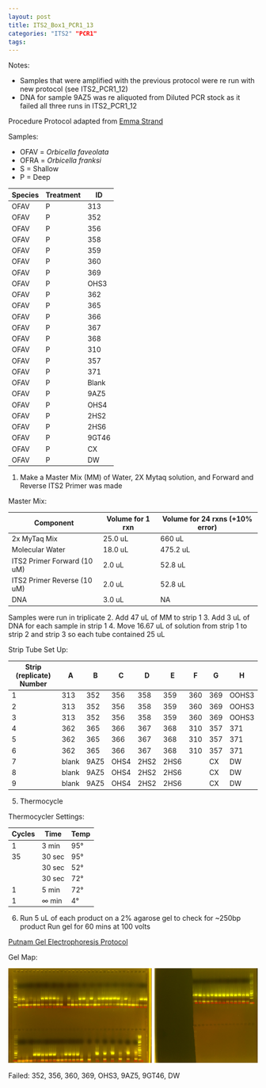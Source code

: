 ```yaml
---
layout: post
title: ITS2_Box1_PCR1_13
categories: "ITS2" "PCR1"
tags:
---
```




Notes:
- Samples that were amplified with the previous protocol were re run with new protocol (see ITS2_PCR1_12)
- DNA for sample 9AZ5 was re aliquoted from Diluted PCR stock as it failed all three runs in ITS2_PCR1_12

Procedure
Protocol adapted from [Emma Strand](https://emmastrand.github.io/EmmaStrand_Notebook/ITS2-Sequencing-Protocol/)

Samples:
- OFAV = *Orbicella faveolata*
- OFRA = *Orbicella franksi*
- S = Shallow
- P = Deep

| Species | Treatment | ID    |
|---------|-----------|-------|
| OFAV    | P         | 313   |
| OFAV    | P         | 352   |
| OFAV    | P         | 356   |
| OFAV    | P         | 358   |
| OFAV    | P         | 359   |
| OFAV    | P         | 360   |
| OFAV    | P         | 369   |
| OFAV    | P         | OHS3  |
| OFAV    | P         | 362   |
| OFAV    | P         | 365   |
| OFAV    | P         | 366   |
| OFAV    | P         | 367   |
| OFAV    | P         | 368   |
| OFAV    | P         | 310   |
| OFAV    | P         | 357   |
| OFAV    | P         | 371   |
| OFAV    | P         | Blank |
| OFAV    | P         | 9AZ5  |
| OFAV    | P         | OHS4  |
| OFAV    | P         | 2HS2  |
| OFAV    | P         | 2HS6  |
| OFAV    | P         | 9GT46 |
| OFAV    | P         | CX    |
| OFAV    | P         | DW    |


1. Make a Master Mix (MM) of Water, 2X Mytaq solution, and Forward and Reverse ITS2 Primer was made

Master Mix:

| Component                   | Volume for 1 rxn  |  Volume for 24 rxns (+10% error) |
|-----------------------------|-------------------|----------------------------------|
| 2x MyTaq Mix                | 25.0 uL           | 660 uL                         |
| Molecular Water             | 18.0 uL           | 475.2 uL                         |
| ITS2 Primer Forward (10 uM) | 2.0  uL           | 52.8 uL                          |
| ITS2 Primer Reverse (10 uM) | 2.0  uL           | 52.8 uL                          |
| DNA                         | 3.0 uL            | NA                               |

Samples were run in triplicate
2. Add 47 uL of MM to strip 1
3. Add 3 uL of DNA for each sample in strip 1
4. Move 16.67 uL of solution from strip 1 to strip 2 and strip 3 so each tube contained 25 uL

Strip Tube Set Up:

| Strip (replicate) Number | A     | B     | C     | D     | E     | F      | G     | H     |
|--------------------------|-------|-------|-------|-------|-------|--------|-------|-------|
| 1                        | 313   | 352   | 356   | 358   | 359   | 360    | 369   | OOHS3 |
| 2                        | 313   | 352   | 356   | 358   | 359   | 360    | 369   | OOHS3 |
| 3                        | 313   | 352   | 356   | 358   | 359   | 360    | 369   | OOHS3 |
| 4                        | 362   | 365   | 366   | 367   | 368   | 310    | 357   | 371   |
| 5                        | 362   | 365   | 366   | 367   | 368   | 310    | 357   | 371   |
| 6                        | 362   | 365   | 366   | 367   | 368   | 310    | 357   | 371   |
| 7                        | blank | 9AZ5  | OHS4  | 2HS2  | 2HS6  |        | CX    | DW    |
| 8                        | blank | 9AZ5  | OHS4  | 2HS2  | 2HS6  |        | CX    | DW    |
| 9                        | blank | 9AZ5  | OHS4  | 2HS2  | 2HS6  |        | CX    | DW    |

5. Thermocycle

Thermocycler Settings:

| Cycles | Time   | Temp |
|--------|--------|------|
| 1 	   | 3 min  | 95°  |
| 35     | 30 sec | 95°  |
|        | 30 sec | 52°  |
|        | 30 sec | 72°  |
| 1      | 5 min  | 72°  |
| 1      | ∞ min  | 4°   |

6. Run 5 uL of each product on a 2% agarose gel to check for ~250bp product
   Run gel for 60 mins at 100 volts

[Putnam Gel Electrophoresis Protocol](https://emmastrand.github.io/EmmaStrand_Notebook/Gel-Electrophoresis-Protocol/)

Gel Map:

![](https://raw.githubusercontent.com/wdunster/WDPrada_Lab_Notebook/master/images/ITS2_Gel13.png)

Failed:
352, 356, 360, 369, OHS3, 9AZ5, 9GT46, DW
